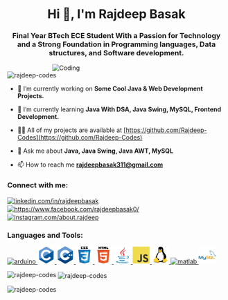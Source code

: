 <h1 align="center">Hi 👋, I'm Rajdeep Basak</h1>
<h3 align="center">Final Year BTech ECE Student With a Passion for Technology and a Strong Foundation in Programming languages, Data structures, and Software development.</h3>
<img align="right" alt="Coding" width="400" src="https://cdn.dribbble.com/users/1162077/screenshots/3848914/programmer.gif">

<p align="left"> <img src="https://komarev.com/ghpvc/?username=rajdeep-codes&label=Profile%20views&color=0e75b6&style=flat" alt="rajdeep-codes" /> </p>

- 🔭 I’m currently working on **Some Cool Java & Web Development Projects.**

- 🌱 I’m currently learning **Java With DSA, Java Swing, MySQL, Frontend Development.**

- 👨‍💻 All of my projects are available at [https://github.com/Rajdeep-Codes](https://github.com/Rajdeep-Codes)

- 💬 Ask me about **Java, Java Swing, Java AWT, MySQL**

- 📫 How to reach me **rajdeepbasak311@gmail.com**

<h3 align="left">Connect with me:</h3>
<p align="left">
<a href="https://linkedin.com/in/linkedin.com/in/rajdeepbasak" target="blank"><img align="center" src="https://raw.githubusercontent.com/rahuldkjain/github-profile-readme-generator/master/src/images/icons/Social/linked-in-alt.svg" alt="linkedin.com/in/rajdeepbasak" height="30" width="40" /></a>
<a href="https://fb.com/https://www.facebook.com/rajdeepbasak0/" target="blank"><img align="center" src="https://raw.githubusercontent.com/rahuldkjain/github-profile-readme-generator/master/src/images/icons/Social/facebook.svg" alt="https://www.facebook.com/rajdeepbasak0/" height="30" width="40" /></a>
<a href="https://instagram.com/instagram.com/about.rajdeep" target="blank"><img align="center" src="https://raw.githubusercontent.com/rahuldkjain/github-profile-readme-generator/master/src/images/icons/Social/instagram.svg" alt="instagram.com/about.rajdeep" height="30" width="40" /></a>
</p>

<h3 align="left">Languages and Tools:</h3>
<p align="left"> <a href="https://www.arduino.cc/" target="_blank" rel="noreferrer"> <img src="https://cdn.worldvectorlogo.com/logos/arduino-1.svg" alt="arduino" width="40" height="40"/> </a> <a href="https://www.cprogramming.com/" target="_blank" rel="noreferrer"> <img src="https://raw.githubusercontent.com/devicons/devicon/master/icons/c/c-original.svg" alt="c" width="40" height="40"/> </a> <a href="https://www.w3schools.com/cpp/" target="_blank" rel="noreferrer"> <img src="https://raw.githubusercontent.com/devicons/devicon/master/icons/cplusplus/cplusplus-original.svg" alt="cplusplus" width="40" height="40"/> </a> <a href="https://www.w3schools.com/css/" target="_blank" rel="noreferrer"> <img src="https://raw.githubusercontent.com/devicons/devicon/master/icons/css3/css3-original-wordmark.svg" alt="css3" width="40" height="40"/> </a> <a href="https://www.w3.org/html/" target="_blank" rel="noreferrer"> <img src="https://raw.githubusercontent.com/devicons/devicon/master/icons/html5/html5-original-wordmark.svg" alt="html5" width="40" height="40"/> </a> <a href="https://www.java.com" target="_blank" rel="noreferrer"> <img src="https://raw.githubusercontent.com/devicons/devicon/master/icons/java/java-original.svg" alt="java" width="40" height="40"/> </a> <a href="https://developer.mozilla.org/en-US/docs/Web/JavaScript" target="_blank" rel="noreferrer"> <img src="https://raw.githubusercontent.com/devicons/devicon/master/icons/javascript/javascript-original.svg" alt="javascript" width="40" height="40"/> </a> <a href="https://www.linux.org/" target="_blank" rel="noreferrer"> <img src="https://raw.githubusercontent.com/devicons/devicon/master/icons/linux/linux-original.svg" alt="linux" width="40" height="40"/> </a> <a href="https://www.mathworks.com/" target="_blank" rel="noreferrer"> <img src="https://upload.wikimedia.org/wikipedia/commons/2/21/Matlab_Logo.png" alt="matlab" width="40" height="40"/> </a> <a href="https://www.mysql.com/" target="_blank" rel="noreferrer"> <img src="https://raw.githubusercontent.com/devicons/devicon/master/icons/mysql/mysql-original-wordmark.svg" alt="mysql" width="40" height="40"/> </a> </p>

<p><img align="left" src="https://github-readme-stats.vercel.app/api/top-langs?username=rajdeep-codes&show_icons=true&locale=en&layout=compact" alt="rajdeep-codes" /></p>

<p>&nbsp;<img align="center" src="https://github-readme-stats.vercel.app/api?username=rajdeep-codes&show_icons=true&locale=en" alt="rajdeep-codes" /></p>

<p><img align="center" src="https://github-readme-streak-stats.herokuapp.com/?user=rajdeep-codes&" alt="rajdeep-codes" /></p>

